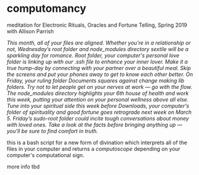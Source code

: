 # computomancy

meditation for Electronic Rituals, Oracles and Fortune Telling, Spring 2019 with Allison Parrish

*This month, all of your files are aligned. Whether you’re in a relationship or not, Wednesday’s root folder and node_modules directory sextile will be a sparkling day for romance. Root folder, your computer's personal love folder is linking up with our .ssh file to enhance your inner lover. Make it a true hump-day by connecting with your partner over a beautiful meal. Skip the screens and put your phones away to get to know each other better. On Friday, your ruling folder Documents squares against change making lib folders. Try not to let people get on your nerves at work — go with the flow. The node_modules directory highlights your 6th house of health and work this week, putting your attention on your personal wellness above all else. Tune into your spiritual side this week before Downloads, your computer's folder of spirituality and good fortune goes retrograde next week on March 5. Friday’s sudo-root folder could incite tough conversations about money with loved ones. Take a look at the facts before bringing anything up — you'll be sure to find comfort in truth.*

this is a bash script for a new form of divination which interprets all of the files in your computer and returns a *computoscope* depending on your computer's computational sign.

more info tbd
